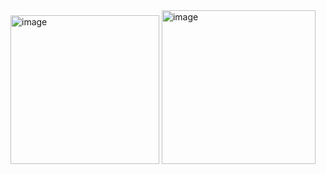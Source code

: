 <img width="238" alt="image" src="https://user-images.githubusercontent.com/73888467/155589475-5a4acbc7-8e3f-4508-b3db-950af61567cb.png">
<img width="246" alt="image" src="https://user-images.githubusercontent.com/73888467/155589526-6e007655-16e7-4fdd-9afb-42ea660d9f90.png">
